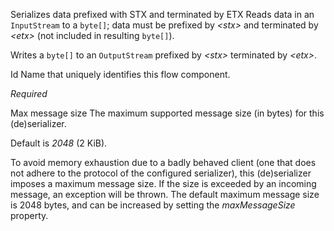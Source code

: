 
Serializes data prefixed with STX and terminated by ETX
Reads data in an <code>InputStream</code> to a <code>byte[]</code>; data must be prefixed by <i>&lt;stx&gt;</i> and terminated by <i>&lt;etx&gt;</i> (not included in resulting <code>byte[]</code>).

Writes a <code>byte[]</code> to an <code>OutputStream</code> prefixed by <i>&lt;stx&gt;</i> terminated by <i>&lt;etx&gt;</i>.


Id
Name that uniquely identifies this flow component.

<i>Required</i>


Max message size
The maximum supported message size (in bytes) for this (de)serializer.

Default is <i>2048</i> (2 KiB).

To avoid memory exhaustion due to a badly behaved client (one that does not adhere to the protocol of the configured serializer), this (de)serializer imposes a maximum message size. If the size is exceeded by an incoming message, an exception will be thrown. The default maximum message size is 2048 bytes, and can be increased by setting the <i>maxMessageSize</i> property.

